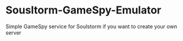 # Sousltorm-GameSpy-Emulator
Simple GameSpy service for Soulstorm if you want to create your own server
